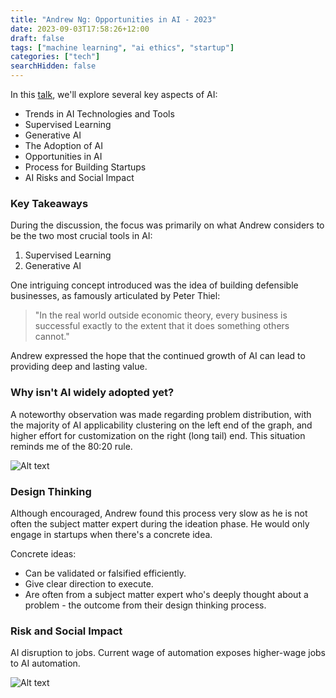```yaml
---
title: "Andrew Ng: Opportunities in AI - 2023"
date: 2023-09-03T17:58:26+12:00
draft: false
tags: ["machine learning", "ai ethics", "startup"]
categories: ["tech"]
searchHidden: false
---
```


In this [talk](https://www.youtube.com/watch?v=5p248yoa3oE), we'll explore several key aspects of AI:

- Trends in AI Technologies and Tools
- Supervised Learning
- Generative AI
- The Adoption of AI
- Opportunities in AI
- Process for Building Startups
- AI Risks and Social Impact

### Key Takeaways

During the discussion, the focus was primarily on what Andrew considers to be the two most crucial tools in AI:

1. Supervised Learning
2. Generative AI

One intriguing concept introduced was the idea of building defensible businesses, as famously articulated by Peter Thiel:

> "In the real world outside economic theory, every business is successful exactly to the extent that it does something others cannot."

Andrew expressed the hope that the continued growth of AI can lead to providing deep and lasting value.

### Why isn't AI widely adopted yet?

A noteworthy observation was made regarding problem distribution, with the majority of AI applicability clustering on the left end of the graph, and higher effort for customization on the right (long tail) end. This situation reminds me of the 80:20 rule.

![Alt text](/posts/image-1.png)

### Design Thinking

Although encouraged, Andrew found this process very slow as he is not often the subject matter expert during the ideation phase. He would only engage in startups when there's a concrete idea.

Concrete ideas:
- Can be validated or falsified efficiently.
- Give clear direction to execute.
- Are often from a subject matter expert who's deeply thought about a problem - the outcome from their design thinking process.

### Risk and Social Impact

AI disruption to jobs. Current wage of automation exposes higher-wage jobs to AI automation.

![Alt text](/posts/image-3.png)